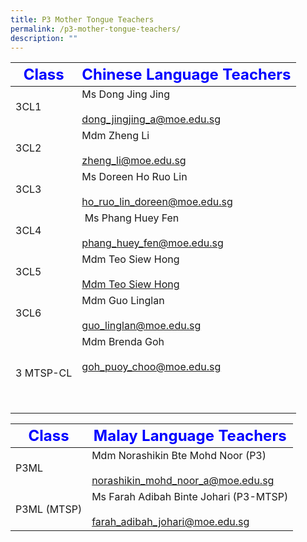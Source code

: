 ```yaml
---
title: P3 Mother Tongue Teachers
permalink: /p3-mother-tongue-teachers/
description: ""
---
```

|     <strong style="color: blue; font-size: 24px;">Class</strong>|<strong style="color: blue; font-size: 24px;">Chinese Language Teachers</strong>|
| -------------------------------- | ---------------------------------------------------- |
| 3CL1  | Ms Dong Jing Jing <br><br><a href="mailto:dong_jingjing_a@moe.edu.sg">dong_jingjing_a@moe.edu.sg </a>|
| 3CL2 | Mdm Zheng Li<br><br><a href="mailto:zheng_li@moe.edu.sg">zheng_li@moe.edu.sg</a>|
| 3CL3| Ms Doreen Ho Ruo Lin <br><br><a href="mailto:ho_ruo_lin_doreen@moe.edu.sg">ho_ruo_lin_doreen@moe.edu.sg</a>|
|3CL4 |&nbsp;Ms Phang Huey Fen<br><br><a href="mailto:phang_huey_fen@moe.edu.sg">phang_huey_fen@moe.edu.sg</a>|
| 3CL5 | Mdm Teo Siew Hong <br><br><a href="mailto:Mdm Teo Siew Hong">Mdm Teo Siew Hong  </a>|
| 3CL6| Mdm Guo Linglan  <br><br><a href="mailto:guo_linglan@moe.edu.sg">guo_linglan@moe.edu.sg </a>|
| 3 MTSP-CL | Mdm Brenda Goh<br><br><a href="mailto:goh_puoy_choo@moe.edu.sg">goh_puoy_choo@moe.edu.sg </a><br><br><br><br>|


|     <strong style="color: blue; font-size: 24px;">Class</strong>|<strong style="color: blue; font-size: 24px;">Malay Language Teachers</strong>|
| -------------------------------- | ---------------------------------------------------- |
| P3ML | Mdm Norashikin Bte Mohd Noor  (P3)<br><br><a href="mailto:norashikin_mohd_noor_a@moe.edu.sg">norashikin_mohd_noor_a@moe.edu.sg </a>|
| P3ML (MTSP) | Ms Farah Adibah Binte Johari (P3-MTSP) <br><br><a href="mailto:farah_adibah_johari@moe.edu.sg">farah_adibah_johari@moe.edu.sg</a>|